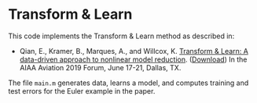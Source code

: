 # Transform & Learn

This code implements the Transform & Learn method as described in:

*  Qian, E., Kramer, B., Marques, A., and Willcox, K. 
[Transform & Learn: A data-driven approach to nonlinear model reduction](https://arc.aiaa.org/doi/10.2514/6.2019-3707).
 ([Download](https://www.dropbox.com/s/5znea6z1vntby3d/QKMW_aviation19.pdf?dl=0))
In the AIAA Aviation 2019 Forum, June 17-21, Dallas, TX.

The file `main.m` generates data, learns a model, and computes training and test errors for the Euler example in the paper.